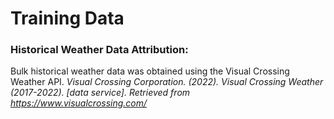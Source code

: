 Training Data
=============

### Historical Weather Data Attribution:
Bulk historical weather data was obtained using the Visual Crossing Weather API.
_Visual Crossing Corporation. (2022). Visual Crossing Weather (2017-2022). [data service]. Retrieved from https://www.visualcrossing.com/_
